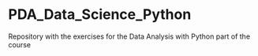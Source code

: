 # PDA_Data_Science_Python
Repository with the exercises for the Data Analysis with Python part of the course
